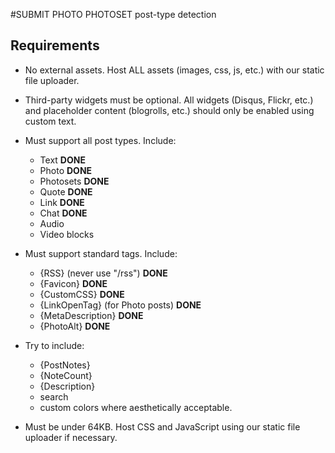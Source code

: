 #SUBMIT PHOTO PHOTOSET post-type detection

Requirements
------------

* No external assets.  Host ALL assets (images, css, js, etc.) with our static file uploader.

* Third-party widgets must be optional.  All widgets (Disqus, Flickr, etc.) and placeholder content (blogrolls, etc.) should only be enabled using custom text.

* Must support all post types. Include:
	* Text **DONE**
	* Photo **DONE**
	* Photosets **DONE**
	* Quote **DONE**
	* Link **DONE**
	* Chat **DONE**
	* Audio
	* Video blocks

* Must support standard tags. Include:
	* {RSS} (never use "/rss") **DONE**
	* {Favicon} **DONE**
	* {CustomCSS} **DONE**
	* {LinkOpenTag} (for Photo posts) **DONE**
	* {MetaDescription} **DONE**
	* {PhotoAlt} **DONE**

* Try to include:
	* {PostNotes}
	* {NoteCount}
	* {Description}
	* search
	* custom colors where aesthetically acceptable.

* Must be under 64KB. Host CSS and JavaScript using our static file uploader if necessary.